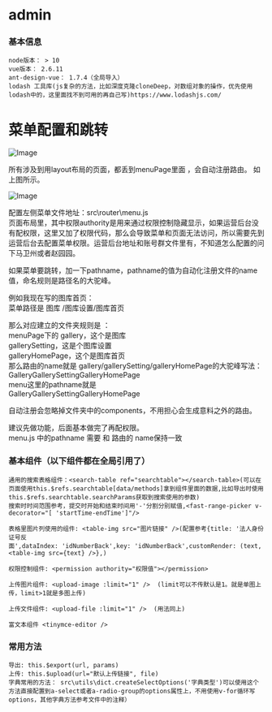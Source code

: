 # admin

### 基本信息
```
node版本： > 10
vue版本： 2.6.11
ant-design-vue： 1.7.4（全局导入）
lodash 工具库(js复杂的方法，比如深度克隆cloneDeep，对数组对象的操作，优先使用lodash中的，这里面找不到可用的再自己写)https://www.lodashjs.com/
```
# 菜单配置和跳转

![Image](https://sd.cicd.vpclub.cn:9443/gitlab/Tong/image/raw/master/01.png)

所有涉及到用layout布局的页面，都丢到menuPage里面 ，会自动注册路由。
如上图所示。

![Image](https://sd.cicd.vpclub.cn:9443/gitlab/Tong/image/raw/master/02.png)

配置左侧菜单文件地址：src\router\menu.js  
页面布局里，其中权限authority是用来通过权限控制隐藏显示，如果运营后台没有配权限，这里又加了权限代码，那么会导致菜单和页面无法访问，所以需要先到运营后台去配置菜单权限。运营后台地址和账号群文件里有，不知道怎么配置的问下马卫州或者赵园园。  

如果菜单要跳转，加一下pathname，pathname的值为自动化注册文件的name值，命名规则是路径名的大驼峰。  

例如我现在写的图库首页：  
菜单路径是 图库 /图库设置/图库首页  

那么对应建立的文件夹规则是 ：  
menuPage下的 gallery，这个是图库  
gallerySetting，这是个图库设置  
galleryHomePage，这个是图库首页  
那么路由的name就是  gallery/gallerySetting/galleryHomePage的大驼峰写法：  
GalleryGallerySettingGalleryHomePage  
menu这里的pathname就是  
GalleryGallerySettingGalleryHomePage  

自动注册会忽略掉文件夹中的components，不用担心会生成意料之外的路由。  

建议先做功能，后面基本做完了再配权限。  
menu.js 中的pathname 需要 和 路由的 name保持一致  

### 基本组件（以下组件都在全局引用了）
```
通用的搜索表格组件：<search-table ref="searchtable"></search-table>(可以在页面使用this.$refs.searchtable[data/methods]拿到组件里面的数据,比如导出时使用this.$refs.searchtable.searchParams获取到搜索使用的参数)
搜索时时间范围参考，提交时开始和结束时间用'-'分割分别赋值,<fast-range-picker v-decorator="[ 'startTime-endTime']"/>

表格里图片列使用的组件: <table-img src="图片链接" />(配置参考{title: '法人身份证号反面',dataIndex: 'idNumberBack',key: 'idNumberBack',customRender: (text, record)=><table-img src={text} />},)

权限控制组件: <permission authority="权限值"></permission>

上传图片组件: <upload-image :limit="1" />  (limit可以不传默认是1。就是单图上传，limit>1就是多图上传)

上传文件组件: <upload-file :limit="1" />  (用法同上)

富文本组件 <tinymce-editor />

```
### 常用方法
```
导出: this.$export(url, params)
上传: this.$upload(url="默认上传链接", file)
字典常用的方法： src\utils\dict.createSelectOptions('字典类型')可以使用这个方法直接配置到a-select或者a-radio-group的options属性上，不用使用v-for循环写options，其他字典方法参考文件中的注释）
```

